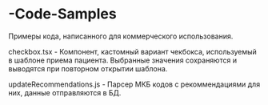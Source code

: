 # -Code-Samples
Примеры кода, написанного для коммерческого использования.

checkbox.tsx -  Компонент, кастомный вариант чекбокса, используемый в шаблоне приема пациента. Выбранные значения сохраняются и выводятся при повторном открытии шаблона. 

updateRecommendations.js - Парсер МКБ кодов с рекоммендациями для них, данные отправляются в БД.


